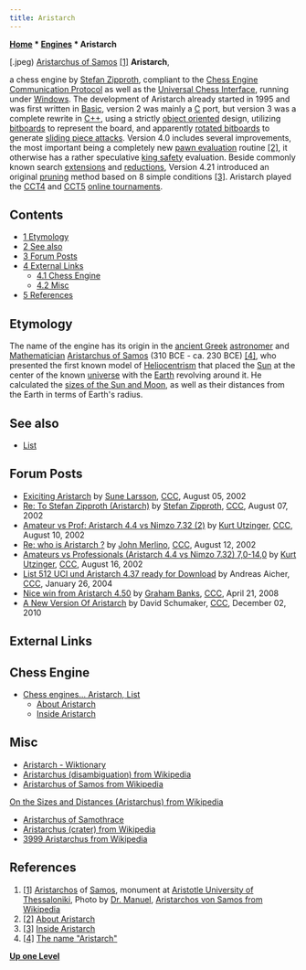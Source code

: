 ```yaml
---
title: Aristarch
---
```

**[Home](Home "Home") * [Engines](Engines "Engines") * Aristarch**

\[.jpeg) [Aristarchus of Samos](Mathematician#Aristarch "Mathematician") <a id="cite-note-1" href="#cite-ref-1">[1]</a>
**Aristarch**,

a chess engine by [Stefan Zipproth](Stefan_Zipproth "Stefan Zipproth"), compliant to the [Chess Engine Communication Protocol](Chess_Engine_Communication_Protocol "Chess Engine Communication Protocol") as well as the [Universal Chess Interface](UCI "UCI"), running under [Windows](Windows "Windows").
The development of Aristarch already started in 1995 and was first written in [Basic](Basic "Basic"), version 2 was mainly a [C](C "C") port, but version 3 was a complete rewrite in [C++](Cpp "Cpp"),
using a strictly [object oriented](https://en.wikipedia.org/wiki/Object-oriented_programming) design, utilizing [bitboards](Bitboards "Bitboards") to represent the board,
and apparently [rotated bitboards](Rotated_Bitboards "Rotated Bitboards") to generate [sliding piece attacks](Sliding_Piece_Attacks "Sliding Piece Attacks").
Version 4.0 includes several improvements, the most important being a completely new [pawn evaluation](Pawn_Structure "Pawn Structure") routine <a id="cite-note-2" href="#cite-ref-2">[2]</a>,
it otherwise has a rather speculative [king safety](King_Safety "King Safety") evaluation.
Beside commonly known search [extensions](Extensions "Extensions") and [reductions](Reductions "Reductions"), Version 4.21 introduced an original [pruning](Pruning "Pruning") method based on 8 simple conditions <a id="cite-note-3" href="#cite-ref-3">[3]</a>. Aristarch played the [CCT4](CCT4 "CCT4") and [CCT5](CCT5 "CCT5") [online tournaments](CCT_Tournaments "CCT Tournaments").

## Contents

- [1 Etymology](#etymology)
- [2 See also](#see-also)
- [3 Forum Posts](#forum-posts)
- [4 External Links](#external-links)
  - [4.1 Chess Engine](#chess-engine)
  - [4.2 Misc](#misc)
- [5 References](#references)

## Etymology

The name of the engine has its origin in the [ancient Greek](https://en.wikipedia.org/wiki/Ancient_Greece) [astronomer](https://en.wikipedia.org/wiki/Astronomer) and [Mathematician](Mathematician "Mathematician") [Aristarchus of Samos](Mathematician#Aristarch "Mathematician") (310 BCE - ca. 230 BCE) <a id="cite-note-4" href="#cite-ref-4">[4]</a>, who presented the first known model of [Heliocentrism](https://en.wikipedia.org/wiki/Heliocentrism) that placed the [Sun](https://en.wikipedia.org/wiki/Sun) at the center of the known [universe](https://en.wikipedia.org/wiki/Universe) with the [Earth](https://en.wikipedia.org/wiki/Earth) revolving around it.
He calculated the [sizes of the Sun and Moon](https://en.wikipedia.org/wiki/On_the_Sizes_and_Distances_%28Aristarchus%29), as well as their distances from the Earth in terms of Earth's radius.

## See also

- [List](</List_(Program)> "List (Program)")

## Forum Posts

- [Exiciting Aristarch](https://www.stmintz.com/ccc/index.php?id=244092) by [Sune Larsson](index.php?title=Sune_Larsson&action=edit&redlink=1 "Sune Larsson (page does not exist)"), [CCC](CCC "CCC"), August 05, 2002
- [Re: To Stefan Zipproth (Aristarch)](https://www.stmintz.com/ccc/index.php?id=244431) by [Stefan Zipproth](Stefan_Zipproth "Stefan Zipproth"), [CCC](CCC "CCC"), August 07, 2002
- [Amateur vs Prof: Aristarch 4.4 vs Nimzo 7.32 (2)](https://www.stmintz.com/ccc/index.php?id=244995) by [Kurt Utzinger](Kurt_Utzinger "Kurt Utzinger"), [CCC](CCC "CCC"), August 10, 2002
- [Re: who is Aristarch ?](https://www.stmintz.com/ccc/index.php?id=245277) by [John Merlino](John_Merlino "John Merlino"), [CCC](CCC "CCC"), August 12, 2002
- [Amateurs vs Professionals (Aristarch 4.4 vs Nimzo 7.32) 7,0-14,0](https://www.stmintz.com/ccc/index.php?id=245691) by [Kurt Utzinger](Kurt_Utzinger "Kurt Utzinger"), [CCC](CCC "CCC"), August 16, 2002
- [List 512 UCI und Aristarch 4.37 ready for Download](https://www.stmintz.com/ccc/index.php?id=345007) by Andreas Aicher, [CCC](CCC "CCC"), January 26, 2004
- [Nice win from Aristarch 4.50](http://www.talkchess.com/forum/viewtopic.php?t=20787) by [Graham Banks](Graham_Banks "Graham Banks"), [CCC](CCC "CCC"), April 21, 2008
- [A New Version Of Aristarch](http://www.talkchess.com/forum/viewtopic.php?t=36905) by David Schumaker, [CCC](CCC "CCC"), December 02, 2010

## External Links

## Chess Engine

- [Chess engines... Aristarch, List](https://zipproth.com/chess/)
  - [About Aristarch](https://zipproth.com/chess/aristarch/)
  - [Inside Aristarch](https://zipproth.com/chess/inside-aristarch/)

## Misc

- [Aristarch - Wiktionary](https://en.wiktionary.org/wiki/Aristarch)
- [Aristarchus (disambiguation) from Wikipedia](https://en.wikipedia.org/wiki/Aristarchus)
- [Aristarchus of Samos from Wikipedia](https://en.wikipedia.org/wiki/Aristarchus_of_Samos)

[On the Sizes and Distances (Aristarchus) from Wikipedia](https://en.wikipedia.org/wiki/On_the_Sizes_and_Distances_%28Aristarchus%29)

- [Aristarchus of Samothrace](https://en.wikipedia.org/wiki/Aristarchus_of_Samothrace)
- [Aristarchus (crater) from Wikipedia](https://en.wikipedia.org/wiki/Aristarchus_%28crater%29)
- [3999 Aristarchus from Wikipedia](https://en.wikipedia.org/wiki/3999_Aristarchus)

## References

1. <a id="cite-ref-1" href="#cite-note-1">[1]</a> [Aristarchos](https://en.wikipedia.org/wiki/Aristarchus_of_Samos) of [Samos](https://en.wikipedia.org/wiki/Samos), monument at [Aristotle University of Thessaloniki](https://en.wikipedia.org/wiki/Aristotle_University_of_Thessaloniki), Photo by [Dr. Manuel](https://de.wikipedia.org/wiki/Benutzer:Dr._Manuel), [Aristarchos von Samos from Wikipedia](https://en.wikipedia.org/wiki/Aristarchus_of_Samos)
1. <a id="cite-ref-2" href="#cite-note-2">[2]</a> [About Aristarch](https://zipproth.com/chess/aristarch/)
1. <a id="cite-ref-3" href="#cite-note-3">[3]</a> [Inside Aristarch](https://zipproth.com/chess/inside-aristarch/)
1. <a id="cite-ref-4" href="#cite-note-4">[4]</a> [The name "Aristarch"](https://zipproth.com/chess/further-reading/#_the_name_aristarch)

**[Up one Level](Engines "Engines")**


